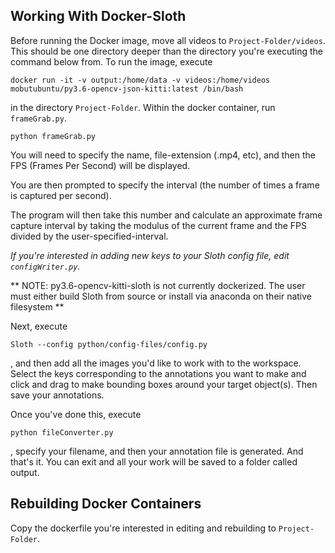 ## Working With Docker-Sloth

Before running the Docker image, move all videos to `Project-Folder/videos`. This should be one directory deeper than the directory you're executing the command below from. To run the image, execute

    docker run -it -v output:/home/data -v videos:/home/videos mobutubuntu/py3.6-opencv-json-kitti:latest /bin/bash

in the directory `Project-Folder`. Within the docker container, run `frameGrab.py`.

    python frameGrab.py

You will need to specify the name, file-extension (.mp4, etc), and then the FPS (Frames Per Second) will be displayed. 

You are then prompted to specify the interval (the number of times a frame is captured per second). 

The program will then take this number and calculate an approximate frame capture interval by taking the modulus of the current frame and the FPS divided by the user-specified-interval.

*If you're interested in adding new keys to your Sloth config file, edit `configWriter.py`.*

** NOTE: py3.6-opencv-kitti-sloth is not currently dockerized. The user must either build Sloth from source or install via anaconda on their native filesystem **

Next, execute 

	Sloth --config python/config-files/config.py

, and then add all the images you'd like to work with to the workspace. Select the keys corresponding to the annotations you want to make and click and drag to make bounding boxes around your target object(s). Then save your annotations.

Once you've done this, execute

    python fileConverter.py

, specify your filename, and then your annotation file is generated. And that's it. You can exit and all your work will be saved to a folder called output.

## Rebuilding Docker Containers

Copy the dockerfile you're interested in editing and rebuilding to `Project-Folder`.
